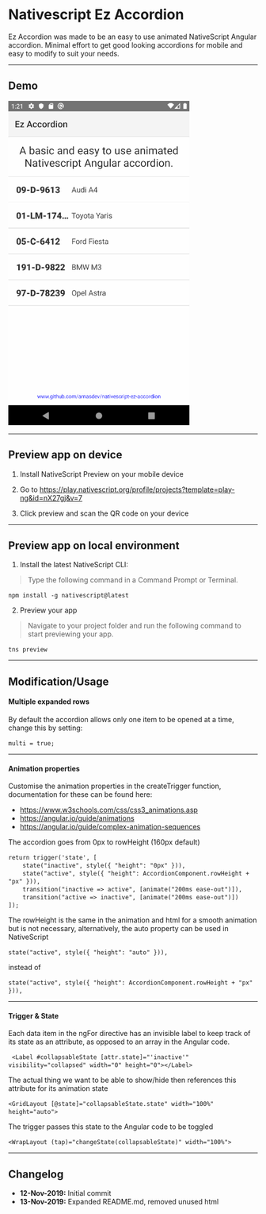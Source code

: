 # Nativescript Ez Accordion

Ez Accordion was made to be an easy to use animated NativeScript Angular accordion. Minimal effort to get good looking accordions for mobile and easy to modify to suit your needs.

----

## Demo
![Accordion gif](demo.gif)

----

## Preview app on device
1. Install NativeScript Preview on your mobile device

2. Go to https://play.nativescript.org/profile/projects?template=play-ng&id=nX27gj&v=7

3. Click preview and scan the QR code on your device

----

## Preview app on local environment

1. Install the latest NativeScript CLI:

> Type the following command in a Command Prompt or Terminal.

    npm install -g nativescript@latest

2. Preview your app

> Navigate to your project folder and run the following command to start previewing your app.

    tns preview

----

## Modification/Usage

#### Multiple expanded rows
By default the accordion allows only one item to be opened at a time, change this by setting:

    multi = true;

----

#### Animation properties
Customise the animation properties in the createTrigger function, documentation for these can be found here:
* https://www.w3schools.com/css/css3_animations.asp
* https://angular.io/guide/animations
* https://angular.io/guide/complex-animation-sequences

The accordion goes from 0px to rowHeight (160px default)

    return trigger('state', [
        state("inactive", style({ "height": "0px" })),
        state("active", style({ "height": AccordionComponent.rowHeight + "px" })),
        transition("inactive => active", [animate("200ms ease-out")]),
        transition("active => inactive", [animate("200ms ease-out")])
    ]);
   
   
The rowHeight is the same in the animation and html for a smooth animation but is not necessary, alternatively, the auto property can be used in NativeScript

    state("active", style({ "height": "auto" })),
    
instead of

    state("active", style({ "height": AccordionComponent.rowHeight + "px" })),

----

#### Trigger & State
Each data item in the ngFor directive has an invisible label to keep track of its state as an attribute, as opposed to an array in the Angular code.

     <Label #collapsableState [attr.state]="'inactive'" visibility="collapsed" width="0" height="0"></Label>
     
The actual thing we want to be able to show/hide then references this attribute for its animation state

    <GridLayout [@state]="collapsableState.state" width="100%" height="auto">

The trigger passes this state to the Angular code to be toggled 

    <WrapLayout (tap)="changeState(collapsableState)" width="100%">

----
## Changelog
* **12-Nov-2019:**  Initial commit
* **13-Nov-2019:**  Expanded README.md, removed unused html

